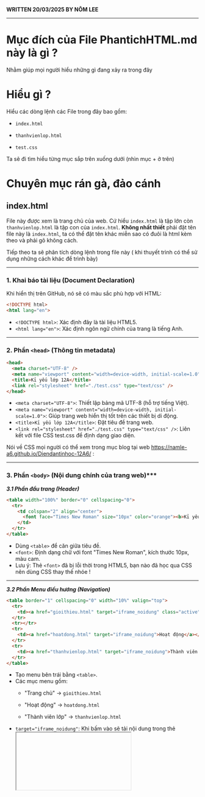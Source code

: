  **WRITTEN 20/03/2025 BY NÔM LEE**

---

# Mục đích của File PhantichHTML.md này là gì ? 

Nhằm giúp mọi người hiểu những gì đang xảy ra trong đây

# Hiểu gì ? 

Hiểu các dòng lệnh các File trong đây bao gồm: 

+ `index.html`

+ `thanhvienlop.html`

+ `test.css`

Ta sẽ đi tìm hiểu từng mục sắp trên xuống dưới (nhìn mục + ở trên) 

# Chuyên mục rán gà, đảo cánh

## **index.html**

File này được xem là trang chủ của web. Cứ hiểu `index.html` là tập lớn còn `thanhvienlop.html` là tập con của `index.html`. **Không nhất thiết** phải đặt tên file này là `index.html`, ta có thể đặt tên khác miễn sao có đuôi là html kèm theo và phải gõ không cách. 

Tiếp theo ta sẽ phân tích dòng lệnh trong file này ( khi thuyết trình có thể sử dụng những cách khác để trình bày) 

***

### 1. Khai báo tài liệu (Document Declaration)


Khi hiển thị trên GitHub, nó sẽ có màu sắc phù hợp với HTML:

```html
<!DOCTYPE html>
<html lang="en">
```
- `<!DOCTYPE html>`: Xác định đây là tài liệu HTML5.
- `<html lang="en">`: Xác định ngôn ngữ chính của trang là tiếng Anh.

***

### 2. Phần `<head>` (Thông tin metadata)
```html
<head>
  <meta charset="UTF-8" />
  <meta name="viewport" content="width=device-width, initial-scale=1.0" />
  <title>Kỉ yếu lớp 12A</title>
  <link rel="stylesheet" href="./test.css" type="text/css" />
</head>
```
- `<meta charset="UTF-8">`: Thiết lập bảng mã UTF-8 (hỗ trợ tiếng Việt).
- `<meta name="viewport" content="width=device-width, initial-scale=1.0">`: Giúp trang web hiển thị tốt trên các thiết bị di động.
- `<title>Kỉ yếu lớp 12A</title>`: Đặt tiêu đề trang web.
- `<link rel="stylesheet" href="./test.css" type="text/css" />`: Liên kết với file CSS test.css để định dạng giao diện.

Nói về CSS mọi người có thể xem trong mục blog tại web https://namle-a6.github.io/Diendantinhoc-12A6/ : 

*** 

### 3. Phần `<body>` (Nội dung chính của trang web)***

***3.1 Phần đầu trang (Header)***

```html
<table width="100%" border="0" cellspacing="0">
  <tr>
    <td colspan="2" align="center">
      <font face="Times New Roman" size="10px" color="orange"><b>Kỉ yếu lớp 12A</b></font>
    </td>
  </tr>
</table>
```
- Dùng `<table>` để căn giữa tiêu đề.
- `<font>`: Định dạng chữ với font "Times New Roman", kích thước 10px, màu cam.
- Lưu ý: Thẻ `<font>` đã bị lỗi thời trong HTML5, bạn nào đã học qua CSS nên dùng CSS thay thế nhóe !

---

***3.2 Phần Menu điều hướng (Navigation)***

```html
<table border="1" cellspacing="0" width="10%" valign="top">
  <tr>
    <td><a href="gioithieu.html" target="iframe_noidung" class="active">Trang chủ</a></td>
  </tr>
  <tr></tr>
  <tr>
    <td><a href="hoatdong.html" target="iframe_noidung">Hoạt động</a></td>
  </tr>
  <tr>
    <td><a href="thanhvienlop.html" target="iframe_noidung">Thành viên lớp</a></td>
  </tr>
</table>
```
- Tạo menu bên trái bằng `<table>`.
- Các mục menu gồm:
  - "Trang chủ" → `gioithieu.html`

  - "Hoạt động" → `hoatdong.html`

  - "Thành viên lớp" → `thanhvienlop.html`
- `target="iframe_noidung"`: Khi bấm vào sẽ tải nội dung trong thẻ <iframe>.

---

***3.3 Phần nội dung chính (Main Content)***

```html
<table width="100%" height="1000px" border="0" cellspacing="0">
  <tr>
    <td width="10%" valign="top"></td>
    <td>
      <iframe
        src="gioithieu.html"
        name="iframe_noidung"
        width="100%"
        height="1000px"
        frameborder="0"
      ></iframe>
    </td>
  </tr>
</table>
```
- Bố cục chính:
  - Cột trái (10% chiều rộng): Chứa menu.
  - Cột phải (90%): Chứa `<iframe>` để hiển thị nội dung động.
- `<iframe>` hiển thị file gioithieu.html mặc định.
- `name="iframe_noidung"`: Giúp các liên kết trong menu cập nhật nội dung của iframe.

---

***3.4 Chân trang (Footer)***
```html
<hr />
<center>
  <header>
    <font face="Times New Roman" size="3">
      <h2>Dễ dàng truy cập và theo dõi</h2>
      <p>
        Bạn đang ghé thăm kỉ yếu lớp 12A6 - Xin cảm ơn đã quan tâm kỉ yếu của lớp 12A6
      </p>
    </font>
  </header>
  <footer>
    <font size="3px">© Copyright, Lớp 12A6 2024 - 2025</font>
  </footer>
</center>
```
- `<hr />`: Kẻ đường ngang phân cách nội dung chính và chân trang.
- `<header>`: Chứa thông tin chào mừng.
- `<footer>`: Chứa bản quyền của lớp.
- Lưu ý: `<center>` đã bị lỗi thời trong HTML5, các bạn nên dùng CSS (text-align: center;).

---
```html
<script>
  document.addEventListener("DOMContentLoaded", function () {
    let links = document.querySelectorAll("table a");
    let currentUrl = window.location.href;

    links.forEach((link) => {
      link.addEventListener("click", function () {
        links.forEach((l) => l.classList.remove("active"));
        this.classList.add("active");
      });

      if (currentUrl.includes(link.getAttribute("href"))) {
        link.classList.add("active");
      }
    });
  });
</script>
```
- **Lưu ý**: không nhất thiết hiểu và bỏ vào dòng lệnh của mình để làm ( kể cả thuyết trình), vì phần này nằm ngoài khuôn khổ học trong sách. Mình bỏ vô vì cho đủ dòng lệnh mình làm cho đẹp ba hoa lá họe, cũng như ai hiểu về java thì cứ vô tư đọc và lấy nhé!
- Chức năng chính:
  - Khi trang tải xong `(DOMContentLoaded)`, JavaScript tìm tất cả các thẻ `<a>` trong `<table>`.
  - Khi nhấn vào một liên kết:
    - Xóa lớp `active` của các liên kết khác.
    - Thêm lớp `active` cho liên kết được chọn.
  - Nếu URL hiện tại chứa đường dẫn của liên kết, liên kết đó sẽ được đánh dấu là `active`.
  - Lưu ý: Để hiệu ứng hoạt động, bạn cần thêm CSS cho `.active` trong `test.css`.

***

### Kết luận: 

Trang web của chúng ta đã ổn nhưng có thể cải tiến bằng cách dùng <div> thay cho <table> và áp dụng CSS thay vì <font>. Điều này giúp trang web hiện đại hơn và dễ dàng mở rộng. 

***

## **thanhvienlop.html**

Giờ ta đến với mục con của `index.html` là `thanhvienlop.html`. 

***

### 1. Khai báo tài liệu HTML 

Như bên `index.html`

---

### 2. Phần `<head>` (Cấu hình trang web)

Như bên `index.html`, chỉ có `<title>Thành viên lớp</title>`: Tiêu đề hiển thị trên trình duyệt là khác chút. 

---

### 3. Phần tiêu đề trang 

```html
<table border="0" width="700" valign="top">
  <tr>
    <td colspan="2" align="center">
      <font face="Times New Roman" color="blue" size="6px"><b>Thành viên lớp</b></font>
    </td>
  </tr>
</table>
```
- Dùng `<table>` để căn giữa tiêu đề.
- Dùng `<font>` để định dạng chữ ("Times New Roman", màu xanh, size 6px).

**Cải thiện đề xuất:**
- `<font>` đã lỗi thời, nên thay bằng CSS:

```CSS
.title {
  font-family: "Times New Roman", serif;
  font-size: 30px;
  color: blue;
  font-weight: bold;
  text-align: center;
}
```

```html
<table border="0" width="700" valign="top">
  <tr>
    <td colspan="2" align="center">
      <h1 class="title">Thành viên lớp</h1>
    </td>
  </tr>
</table>
```

---

### 4. Bảng danh sách thành viên

Vì danh sách lớp tận 46 thành viên, nên mình chỉ lấy ví dụ một dòng sau đây để giúp các bạn hiểu và từ đó làm y chang tương tự và chỉ cần thay những thông tin sao cho phù hợp ( tổng hợp thông tin từng thành viên lớp vào một file như Excel nhé )

```html
<table class="table" width="700" height="10">
  <tr>
    <th width="10%">STT</th>
    <th width="40%">Họ và tên</th>
    <th width="15%">Ngày sinh</th>
    <th width="20%">Chức vụ</th>
    <th width="15%"></th>
  </tr>
  <tr align="center">
    <td>1</td>
    <td><p align="left">Lê Huỳnh Duy Anh</p></td>
    <td>25/06/2007</td>
    <td>TNXK</td>
    <td><a href="#">Xem chi tiết</a></td>
  </tr>
</table>
```

- Tạo bảng danh sách thành viên.
- Cột gồm: **STT, Họ và tên, Ngày sinh, Chức vụ, Xem chi tiết**.
- `align="center"` căn giữa nội dung cột.
- `<p align="left">` căn lề trái tên.

**Cải thiện đề xuất:**

- Dùng CSS thay `align="center"` (HTML5 không khuyến khích dùng `align`).
- Thêm viền và khoảng cách cho bảng trong `test.css`:

```css
.table {
  width: 700px;
  border-collapse: collapse;
}
.table th, .table td {
  border: 1px solid black;
  padding: 8px;
  text-align: center;
}
.table th {
  background-color: #f2f2f2;
}
.table td p {
  text-align: left;
  margin: 0;
}
.table a {
  color: blue;
  text-decoration: none;
}
.table a:hover {
  text-decoration: underline;
}
```
- HTML sau khi tối ưu:
```html
<table class="table">
  <tr>
    <th>STT</th>
    <th>Họ và tên</th>
    <th>Ngày sinh</th>
    <th>Chức vụ</th>
    <th>Hành động</th>
  </tr>
  <tr>
    <td>1</td>
    <td>Lê Huỳnh Duy Anh</td>
    <td>25/06/2007</td>
    <td>TNXK</td>
    <td><a href="#">Xem chi tiết</a></td>
  </tr>
</table>
```
---

### 5. Gợi ý mở rộng (ko nhất thiết nên có thể bỏ qua)

Nếu danh sách lớp có nhiều người, có thể dùng JavaScript để hiển thị danh sách từ JSON, thay vì viết HTML thủ công.

**Bước 1: Tạo `data.js` (danh sách thành viên)**
```html
const members = [
  { stt: 1, name: "Lê Huỳnh Duy Anh", birth: "25/06/2007", role: "TNXK" },
  { stt: 2, name: "Nguyễn Văn A", birth: "10/08/2007", role: "Lớp trưởng" },
  { stt: 3, name: "Trần Thị B", birth: "15/03/2007", role: "Thủ quỹ" },
];

document.addEventListener("DOMContentLoaded", function () {
  let table = document.querySelector(".table tbody");

  members.forEach((member) => {
    let row = `
      <tr>
        <td>${member.stt}</td>
        <td>${member.name}</td>
        <td>${member.birth}</td>
        <td>${member.role}</td>
        <td><a href="#">Xem chi tiết</a></td>
      </tr>
    `;
    table.innerHTML += row;
  });
});
```

**Bước 2: Cập nhật HTML để dùng JavaScript**
```html
<table class="table">
  <thead>
    <tr>
      <th>STT</th>
      <th>Họ và tên</th>
      <th>Ngày sinh</th>
      <th>Chức vụ</th>
      <th>Hành động</th>
    </tr>
  </thead>
  <tbody>
    <!-- Dữ liệu sẽ được thêm tự động bằng JavaScript -->
  </tbody>
</table>
<script src="data.js"></script>
```

**Lợi ích của cách này:**

✅ Không cần sửa HTML mỗi khi thêm thành viên mới.

✅ Dữ liệu dễ quản lý, có thể lấy từ API hoặc file JSON.

### Kết luận:

Chúng đã xây dựng một trang danh sách lớp cơ bản rất tốt. Với các tối ưu trên, trang sẽ chuyên nghiệp hơn, dễ mở rộng và tương thích với chuẩn HTML5. 😃

***

## **test.css**

Cuối cùng trong cái dự án này là file `test.css`, file này các bạn có thể lấy hoặc không, tuy vậy mình khuyên các bạn nên lấy vì 

- Cơ bản mik lười sửa lại code ở trên kkk
- Đằng nào cuối kì các bạn cũng học CSS nên mình giới thiệu trước (xem thêm qua web ở mục blog nhé)
- Tạo thêm điểm nhấn cho web để các bạn trình bày sản phẩm cho cô, tăng cơ hội điểm cao ( hoặc không )

---

### 1. Định dạng chung cho thẻ <a> (liên kết)

```html
a {
  text-decoration: none;
  color: blue; /* Màu chữ mặc định của liên kết */
  font-size: 15px;
  font-family: "Times New Roman", serif;
  transition: color 0.3s ease; /* Hiệu ứng chuyển đổi màu chữ mượt mà */
}
```
- `text-decoration: none`; → Xóa gạch chân mặc định của liên kết.
- `color: blue`; → Màu chữ của liên kết mặc định là xanh dương.
- `font-size`: 15px; → Cỡ chữ của liên kết là 15 pixel.
- `font-family`: "Times New Roman", serif; → Sử dụng font "Times New Roman" hoặc font serif nếu không có.
- `transition: color 0.3s ease`; → Khi màu chữ thay đổi, nó sẽ chuyển đổi trong 0.3 giây với hiệu ứng mượt.

---

### 2. Hiệu ứng khi di chuột vào liên kết `(hover)`
```html
a:hover {
  color: orange; /* Khi di chuột vào, đổi màu thành cam */
}
```
- Khi di chuột vào một liên kết, màu của nó sẽ đổi thành màu cam (orange).
- Đây là cách tạo hiệu ứng trực quan giúp người dùng biết rằng liên kết có thể được nhấp vào.

---

### 3. Định dạng các tiêu đề (`title`, `title1`, `title2`)

```html
.title {
  font-family: "Times New Roman", serif;
  font-style: normal;
  color: orange;
  font-size: 50px;
}
```
- `.title` → Dùng cho tiêu đề chính, có:
  - Font "Times New Roman".
  - Màu chữ cam (orange).
  - Kích thước chữ 50px (rất lớn).

```html
.title1 {
  font-family: "Times New Roman", serif;
  font-style: normal;
  color: blue;
  font-size: 20px;
}
```
- `.title1` → Dùng cho tiêu đề phụ:
  - Font "Times New Roman".
  - Màu chữ xanh dương (blue).
  - Kích thước chữ 20px.

```html
.title2 {
  font-family: "Times New Roman", serif;
  font-style: normal;
  color: blue;
  font-size: 30px;
}
```
- `.title2` → Tiêu đề có kích thước 30px, màu xanh dương.

---

### 4. Định dạng bảng `(.table)`

```html
.table {
  border-collapse: collapse;
  border: 1px solid blue; /* Viền xanh nước biển */
}
```
- `border-collapse: collapse`; → Làm cho viền bảng gọn lại, không bị giãn ra.
- `border: 1px solid blue`; → Viền bảng có độ dày 1px, màu xanh nước biển (blue).

***4.1. Định dạng tiêu đề và nội dung bảng***

```html
.table th,
.table td {
  border: 1px solid blue; /* Viền xanh nước biển */
  padding: 8px;
  text-align: center;
}
```
- `border: 1px solid blue`; → Các ô tiêu đề `(<th>)` và ô dữ liệu `(<td>)` đều có viền xanh.
- `padding: 8px`; → Khoảng cách giữa nội dung và viền ô là **8px**.
- `text-align: center`; → Căn giữa nội dung trong ô.

---

### 5. Định dạng đặc biệt cho liên kết trong bảng

```html
table a:hover {
  color: orange;
}
```
- Khi di chuột vào liên kết bên trong bảng, màu chữ đổi thành cam.

```html
table a.active {
  color: red; /* Màu khi đang ở trang đó */
}
```

- Nếu liên kết đang được chọn (tức là trang hiện tại trùng với liên kết đó), nó sẽ có **màu đỏ (red)**.

---

### 6. Tổng kết

| **Thành phần** | 	**Chức năng** |
| :--- | :--- | 
| `a` | Xóa gạch chân, đổi màu liên kết, thêm hiệu ứng mượt khi đổi màu |
| a:hover | Khi di chuột vào, liên kết đổi sang màu cam |
| .title, .title1, .title2 | Định dạng các tiêu đề với màu sắc và kích thước khác nhau |
| .table | Định dạng bảng với viền xanh và gọn gàng hơn |
| .table th, .table td | 	Thêm viền, padding và căn giữa nội dung ô bảng |
| table a:hover | Khi di chuột vào liên kết trong bảng, đổi màu cam |
| table a.active | Khi liên kết trong bảng đang ở trang hiện tại, đổi màu đỏ |

***

**- The end -**
